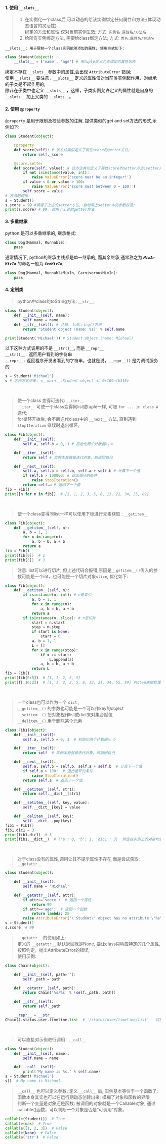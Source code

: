 #### 1. 使用 `__slots__`
> 1. 在实例化一个class后,可以动态的给该实例绑定任何属性和方法;(体现动态语言的灵活性)  
绑定的方法和属性,仅对当前实例生效; 方式: `实例名.属性名/方法名`  
> 2. 给所有实例绑定方法, 需要给class绑定方法; 方式: `类名.属性名/方法名`  

`__slots__: 用于限制一个class实例能够添加的属性; 使用方式如下:`  
```python
class Student(object):
    __slots__ = ('name', 'age') # 用tuple定义允许绑定的属性名称
```
绑定不存在 `__slots__`参数中的属性,会出现 `AttributeError` 错误;   
使用 `__slots__` 要注意，`__slots__` 定义的属性仅对当前类实例起作用，对继承的子类是不起作用的;  
除非在子类中也定义 `__slots__` ，这样，子类实例允许定义的属性就是自身的` __slots__` 加上父类的 `__slots__`。  

#### 2. 使用 `@property`  
`@property` 是用于限制及校验参数的注解, 提供类似的get and set方法的形式,示例如下:
```python
class Student(object):

    @property
    def score(self): # 该方法类似定义了属性score的getter方法;
        return self._score

    @score.setter
    def score(self, value): # 该方法类似定义了属性score的setter方法;setter方法不定义则获得一个只读属性;  
        if not isinstance(value, int):
            raise ValueError('score must be an integer!')
        if value < 0 or value > 100:
            raise ValueError('score must between 0 ~ 100!')
        self.score = value
# 方法的调用:
s = Student()
s.score = 99 #调用了上述的setter方法, 自动带上setter中的参数校验;
print(s.score) # 99, 调用了上述的getter方法
```

#### 3. 多重继承  
python 是可以多重继承的, 继承格式: 
```python
class Dog(Mammal, Runnable):
    pass
```
通常情况下, python的继承主线都是单一继承的, 而其余继承,通常称之为 ***`MixIn`***  
***`MixIn`*** 的命名一般为 ***`XxxMixIn`***;  
```python
class Dog(Mammal, RunnableMixIn, CarnivorousMixIn):
    pass
```

#### 4. 定制类
> python中class的toString方法: `__str__`;  
```python
class Student(object):
    def __init__(self, name):
        self.name = name
    def __str__(self): # 注意: toString()方法
        return 'Student object (name: %s)' % self.name

print(Student('Michael')) # Student object (name: Michael)
```
以下这种方式调用的不是 `__str()__`, 而是 `__repr__`  
 `__str()__` : 返回用户看到的字符串  
 `__repr__`  : 返回程序开发者看到的字符串，也就是说，`__repr__()` 是为调试服务的
```python
s = Student('Michael')
s # 这种方式结果: <__main__.Student object at 0x109afb310>
```
<br/>

> 使一个class 变得可迭代: `__iter__`  
`__iter__` 可使一个class变得同list或tuple一样, 可被 `for ... in class_A`迭代;  
for循环开始后, 会不断迭代class中的 `__next__` 方法, 直到遇到 `StopIteration` 错误时退出循环;  
```python
class Fib(object):
    def __init__(self):
        self.a, self.b = 0, 1 # 初始化两个计数器a，b

    def __iter__(self):
        return self # 实例本身就是迭代对象，故返回自己

    def __next__(self):
        self.a, self.b = self.b, self.a + self.b # 计算下一个值
        if self.a > 100000: # 退出循环的条件
            raise StopIteration()
        return self.a # 返回下一个值
fib = Fib()
print([n for n in fib])  # [1, 1, 2, 3, 5, 8, 13, 21, 34, 55, 89]
```
<br/>

> 使一个class变得同list一样可以使用下标进行元素获取 : `__getitem__`  
```python
class Fib(object):
    def __getitem__(self, n):
        a, b = 1, 1
        for x in range(n):
            a, b = b, a + b
        return a
fib = Fib()
print(fib[0])  # 1
print(fib[3])  # 3
```
>注意: list可以进行切片, 但上述代码会报错,原因是`__getitem__()`传入的参数可能是一个int，也可能是一个切片对象`slice`, 优化如下:  
```python
class Fib(object):
    def __getitem__(self, n):
        if isinstance(n, int): # n是索引
            a, b = 1, 1
            for x in range(n):
                a, b = b, a + b
            return a
        if isinstance(n, slice): # n是切片
            start = n.start
            stop = n.stop
            if start is None:
                start = 0
            a, b = 1, 1
            L = []
            for x in range(stop):
                if x >= start:
                    L.append(a)
                a, b = b, a + b
            return L
fib = Fib()
print(fib[0:5])  # [1, 1, 2, 3, 5] 
print(f[:10:2])  # [1, 1, 2, 3, 5, 8, 13, 21, 34, 55, 89] 对step未做处理, 负数下标也未处理,需要很多的限制
```
<br/>

> 一个class也可以作为一个 `dict` ,  
`__getitem__()` 的参数也可能是一个可以作key的object  
`__setitem__()` 把对象视作list或dict来对集合赋值  
`__delitem__()` 用于删除某个元素  
```python
class Fib1(object):
    def __init__(self):
        self.a, self.b = 0, 1  # 初始化两个计数器a，b

    def __iter__(self):
        return self  # 实例本身就是迭代对象，故返回自己

    def __next__(self):
        self.a, self.b = self.b, self.a + self.b  # 计算下一个值
        if self.a > 100:  # 退出循环的条件
            raise StopIteration()
        return self.a  # 返回下一个值

    def __getitem__(self, str1):
        return self.__dict__[str1]

    def __setitem__(self, key, value):
        self.__dict__[key] = value

    def __delitem__(self, key):
        self.__dict__.pop(key)
fib1 = Fib1()
fib1.dic1 = 3
print(fib1.dic1)  # 3
print(fib1.__dict__)  # {'a': 0, 'b': 1, 'dic1': 3}  绑定在实例上的对象均以key:value的方式保存在__dict__中, 类变量无效  
```
<br/>

> 对于class没有的属性,调用让其不提示属性不存在,而是尝试获取: `__getattr__`  
```python
class Student(object):

    def __init__(self):
        self.name = 'Michael'

    def __getattr__(self, attr):
        if attr=='score':  # 返回一个属性
            return 99
        if attr=='age':  # 返回一个函数
            return lambda: 25
        raise AttributeError('\'Student\' object has no attribute \'%s\'' % attr)  # 除以上属性,其余不存在的返回None
s = Student()
s.score  # 99
```
> `__getattr__` 的使用如上:  
定义的 `__getattr__` 默认返回就是None, 要让class只响应特定的几个属性, 按照约定，抛出AttributeError的错误;  
使用示例:
```python
class Chain(object):

    def __init__(self, path=''):
        self._path = path

    def __getattr__(self, path):
        return Chain('%s/%s' % (self._path, path))

    def __str__(self):
        return self._path

    __repr__ = __str__
Chain().status.user.timeline.list  # '/status/user/timeline/list'   拼接url路径
```
<br/>
  
> 可以直接对示例进行调用 : `__call__`  
```python
class Student(object):
    def __init__(self, name):
        self.name = name

    def __call__(self):
        print('My name is %s.' % self.name)
s = Student('Michael')
s()  # My name is Michael.
```
> `__call__` 也可以定义参数, 定义 `__call__` 后, 实例基本等价于一个函数了;  
函数本身其实也可以在运行期动态创建出来;  模糊了对象和函数的界限  
判断一个变量是对象还是函数:  被调用的对象就是一个Callable对象, 通过callable()函数，可以判断一个对象是否是“可调用”对象。  
```python
callable(Student())  # True
callable(max)  # True
callable([1, 2, 3])  # False
callable(None)  # False
callable('str')  # False
```